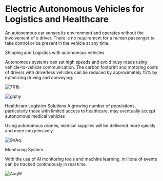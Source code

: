 # Electric Autonomous Vehicles for Logistics and Healthcare
An autonomous car senses its environment and operates without the involvement of a driver. There is no requirement for a human passenger to take control or be present in the vehicle at any time.

Shipping and Logistics with autonomous vehicles

Autonomous systems can set high speeds and avoid busy roads using vehicle-to-vehicle communication. The carbon footprint and motoring costs of drivers with driverless vehicles can be reduced by approximately 15% by optimizing driving and convoying.

![7R1b](https://user-images.githubusercontent.com/103935236/179872535-272cdc14-c3eb-4598-89ce-215cb67768d0.gif)

![giphy](https://user-images.githubusercontent.com/103935236/179874693-3435ebd7-cd5c-4168-963e-fce5b6e5ac36.gif)





Healthcare Logistics Solutions
A growing number of populations, particularly those with limited access to healthcare, may eventually accept autonomous medical vehicles

Using autonomous drones, medical supplies will be delivered more quickly and more inexpensively.

![9VAq](https://user-images.githubusercontent.com/103935236/179873002-ecac04ab-a7bd-4f73-9f04-2c8198c8c880.gif)


Monitoring System

With the use of AI monitoring tools and machine learning, millions of events can be tracked continuously in real time.

![AxqW](https://user-images.githubusercontent.com/103935236/179873661-4e19e1a8-d6c6-4f48-8b6e-9deef8d5d67d.gif)
